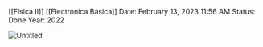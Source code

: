 [[Física II]] [[Electronica Básica]]
Date: February 13, 2023 11:56 AM
Status: Done
Year: 2022

![Untitled](Images/Capacitores%20en%20serie%20y%20paralelo/Untitled.png)